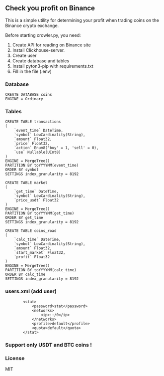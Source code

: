 ## Check you profit on Binance

This is a simple utility for determining your profit when trading coins on the Binance crypto exchange.

Before starting crowler.py, you need:
1. Create API for reading on Binance site
2. Install Clickhouse-server.
3. Create user
4. Create database and tables
5. Install pyton3-pip with requirements.txt
6. Fill in the file (.env)

### Database

```
CREATE DATABASE coins
ENGINE = Ordinary
```

### Tables
```
CREATE TABLE transactions
(
    `event_time` DateTime,
    `symbol` LowCardinality(String),
    `amount` Float32,
    `price` Float32,
    `action` Enum8('buy' = 1, 'sell' = 0),
    `use` Nullable(UInt8)
)
ENGINE = MergeTree()
PARTITION BY toYYYYMM(event_time)
ORDER BY symbol
SETTINGS index_granularity = 8192
```

```
CREATE TABLE market
(
    `get_time` DateTime,
    `symbol` LowCardinality(String),
    `price_usdt` Float32
)
ENGINE = MergeTree()
PARTITION BY toYYYYMM(get_time)
ORDER BY get_time
SETTINGS index_granularity = 8192
```

```
CREATE TABLE coins_road
(
    `calc_time` DateTime,
    `symbol` LowCardinality(String),
    `amount` Float32,
    `start_market` Float32,
    `profit` Float32
)
ENGINE = MergeTree()
PARTITION BY toYYYYMM(calc_time)
ORDER BY calc_time
SETTINGS index_granularity = 8192
```

### users.xml (add user)

```
        <stat>
            <password>stat</password>
            <networks>
                <ip>::/0</ip>
            </networks>
            <profile>default</profile>
            <quota>default</quota>
        </stat>

```
### Support only USDT and BTC coins !

### License
MIT
